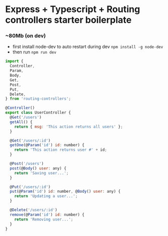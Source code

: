 # Express + Typescript + Routing controllers starter boilerplate 
### ~80Mb (on dev) 
- first install node-dev to auto restart during dev
`npm install -g node-dev`
- then run
`npm run dev`
```js
import {
  Controller,
  Param,
  Body,
  Get,
  Post,
  Put,
  Delete,
} from 'routing-controllers';

@Controller()
export class UserController {
  @Get('/users')
  getAll() {
    return { msg: 'This action returns all users' };
  }

  @Get('/users/:id')
  getOne(@Param('id') id: number) {
    return 'This action returns user #' + id;
  }

  @Post('/users')
  post(@Body() user: any) {
    return 'Saving user...';
  }

  @Put('/users/:id')
  put(@Param('id') id: number, @Body() user: any) {
    return 'Updating a user...';
  }

  @Delete('/users/:id')
  remove(@Param('id') id: number) {
    return 'Removing user...';
  }
}
```
